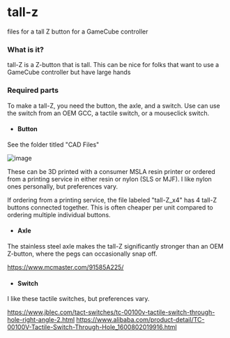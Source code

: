 # tall-z
files for a tall Z button for a GameCube controller

### What is it?

tall-Z is a Z-button that is tall.  This can be nice for folks that want to use a GameCube controller but have large hands

### Required parts

To make a tall-Z, you need the button, the axle, and a switch.  Use can use the switch from an OEM GCC, a tactile switch, or a mouseclick switch.

- #### Button

See the folder titled "CAD Files"

![image](https://github.com/rana-sylvatica/tall-z/assets/95242582/43892ee0-8e30-49eb-91a7-96f37eed90b8)

These can be 3D printed with a consumer MSLA resin printer or ordered from a printing service in either resin or nylon (SLS or MJF).  I like nylon ones personally, but preferences vary.

If ordering from a printing service, the file labeled "tall-Z_x4" has 4 tall-Z buttons connected together.  This is often cheaper per unit compared to ordering multiple individual buttons.

- #### Axle

The stainless steel axle makes the tall-Z significantly stronger than an OEM Z-button, where the pegs can occasionally snap off.

https://www.mcmaster.com/91585A225/

- #### Switch

I like these tactile switches, but preferences vary.

https://www.jblec.com/tact-switches/tc-00100v-tactile-switch-through-hole-right-angle-2.html
https://www.alibaba.com/product-detail/TC-00100V-Tactile-Switch-Through-Hole_1600802019916.html
